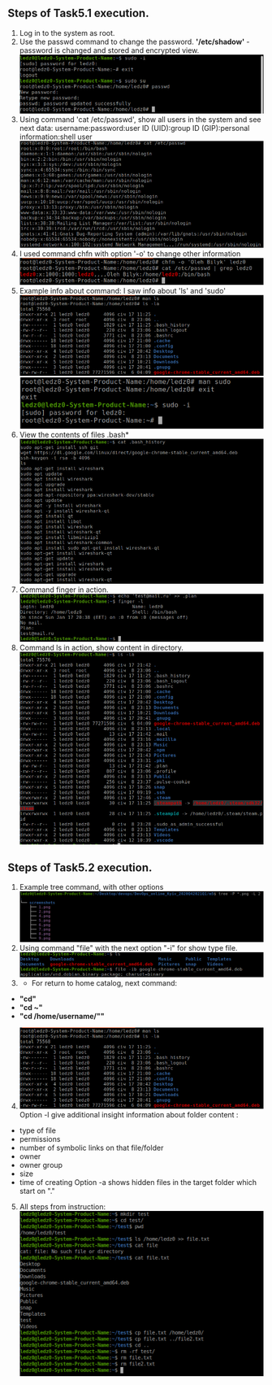## Steps of Task5.1 execution.

1) Log in to the system as root.
2) Use the passwd command to change the password.
**'/etc/shadow'** - password is changed and stored and encrypted view.
![1](./screenshots/1.png)
3) Using command 'cat /etc/passwd', show all users in the system and see next data:
username:password:user ID (UID):group ID (GIP):personal information:shell user
![1](./screenshots/2.png)
4) I used command chfn with option '-o' to change other information
![1](./screenshots/4.png)
5) Example info about command: I saw info about 'ls' and 'sudo'
![1](./screenshots/5.png)
![1](./screenshots/6.png)
6) View the contents of files .bash*
![1](./screenshots/7.png)
7) Command finger in action.
![1](./screenshots/8.png)
8) Command ls in action, show content in directory. 
![1](./screenshots/9.png)

## Steps of Task5.2 execution.

1) Example tree command, with other options
![1](./screenshots/10.png)
2) Using command "file" with the next option "-i" for show type file.
![1](./screenshots/11.png)
3) - For return to home catalog, next command:  
- **"cd"**</br>
- **"cd ~"**</br>
- **"cd /home/username/""**
4) ![1](./screenshots/5.png)
Option -l give additional insight information about folder content :

- type of file
- permissions
- number of symbolic links on that file/folder
- owner
- owner group
- size
- time of creating
Option -a shows hidden files in the target folder which start on "."
5) All steps from instruction: 
![1](./screenshots/12.png)
